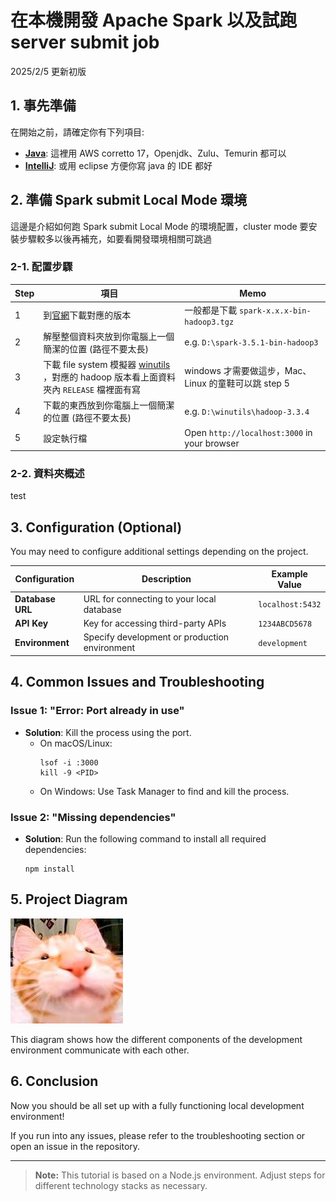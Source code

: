 # 在本機開發 Apache Spark 以及試跑 server submit job

2025/2/5 更新初版

## 1. 事先準備

在開始之前，請確定你有下列項目:
- **[Java](https://docs.aws.amazon.com/corretto/latest/corretto-17-ug/downloads-list.html)**: 這裡用 AWS corretto 17，Openjdk、Zulu、Temurin 都可以
- **[IntelliJ](https://www.jetbrains.com/idea/download/)**: 或用 eclipse 方便你寫 java 的 IDE 都好


## 2. 準備 Spark submit Local Mode 環境

這邊是介紹如何跑 Spark submit Local Mode 的環境配置，cluster mode 要安裝步驟較多以後再補充，如要看開發環境相關可跳過

### 2-1. 配置步驟
| Step     | 項目                                                             | Memo                                   |
|----------|------------------------------------------------------------------|----------------------------------------|
| 1        | 到[官網](https://archive.apache.org/dist/spark/)下載對應的版本     | 一般都是下載 `spark-x.x.x-bin-hadoop3.tgz` |
| 2        | 解壓整個資料夾放到你電腦上一個簡潔的位置 (路徑不要太長)               | e.g. `D:\spark-3.5.1-bin-hadoop3`         |
| 3        | 下載 file system 模擬器 [winutils](https://github.com/cdarlint/winutils/tree/master) ，對應的 hadoop 版本看上面資料夾內 `RELEASE` 檔裡面有寫  | windows 才需要做這步，Mac、Linux 的童鞋可以跳 step 5    |
| 4        | 下載的東西放到你電腦上一個簡潔的位置 (路徑不要太長)               | e.g. `D:\winutils\hadoop-3.3.4`             |
| 5        | 設定執行檔                       | Open `http://localhost:3000` in your browser |

### 2-2. 資料夾概述
test

## 3. Configuration (Optional)

You may need to configure additional settings depending on the project.

| Configuration     | Description                                      | Example Value    |
|-------------------|--------------------------------------------------|------------------|
| **Database URL**   | URL for connecting to your local database        | `localhost:5432` |
| **API Key**        | Key for accessing third-party APIs               | `1234ABCD5678`   |
| **Environment**    | Specify development or production environment   | `development`    |

## 4. Common Issues and Troubleshooting

### Issue 1: "Error: Port already in use"
- **Solution**: Kill the process using the port.
    - On macOS/Linux: 
      ```shell
      lsof -i :3000
      kill -9 <PID>
      ```
    - On Windows: Use Task Manager to find and kill the process.

### Issue 2: "Missing dependencies"
- **Solution**: Run the following command to install all required dependencies:
    ```shell
    npm install
    ```

## 5. Project Diagram

![Development Environment Diagram](https://raw.githubusercontent.com/RcZo-2/spark-starter-template/refs/heads/main/assets/images/bobo.png)

This diagram shows how the different components of the development environment communicate with each other.

## 6. Conclusion

Now you should be all set up with a fully functioning local development environment!

If you run into any issues, please refer to the troubleshooting section or open an issue in the repository.

---

> **Note:** This tutorial is based on a Node.js environment. Adjust steps for different technology stacks as necessary.
